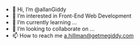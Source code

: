 - 👋 Hi, I’m @allanGiddy
- 👀 I’m interested in Front-End Web Development
- 🌱 I’m currently learning ...
- 💞️ I’m looking to collaborate on ...
- 📫 How to reach me a.hillman@getmegiddy.com

<!---
allanGiddy/allanGiddy is a ✨ special ✨ repository because its `README.md` (this file) appears on your GitHub profile.
You can click the Preview link to take a look at your changes.
--->
